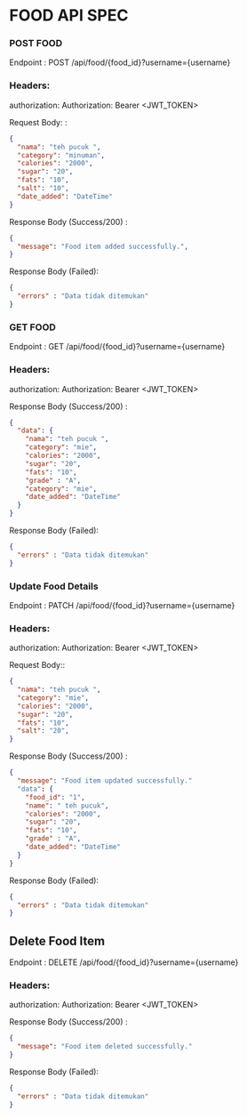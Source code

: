 # FOOD API SPEC 

### POST FOOD 

Endpoint : POST /api/food/{food_id}?username={username}

### Headers:

authorization: Authorization: Bearer <JWT_TOKEN>

Request Body: :

```json
{
  "nama": "teh pucuk ",
  "category": "minuman",
  "calories": "2000",
  "sugar": "20",
  "fats": "10",
  "salt": "10",
  "date_added": "DateTime"
}
```
Response Body (Success/200) :

```json
{
  "message": "Food item added successfully.",
}
```
Response Body (Failed):

```json
{
  "errors" : "Data tidak ditemukan"
}
```

### GET FOOD

Endpoint : GET /api/food/{food_id}?username={username}

### Headers:

authorization: Authorization: Bearer <JWT_TOKEN>

Response Body (Success/200) :

```json
{
  "data": {
    "nama": "teh pucuk ",
    "category": "mie",
    "calories": "2000",
    "sugar": "20",
    "fats": "10",
    "grade" : "A",
    "category": "mie",
    "date_added": "DateTime"
  }
}
```
Response Body (Failed):

```json
{
  "errors" : "Data tidak ditemukan"
}
```

### Update Food Details

Endpoint : PATCH /api/food/{food_id}?username={username}

### Headers:

authorization: Authorization: Bearer <JWT_TOKEN>

Request Body::

```json
{
  "nama": "teh pucuk ",
  "category": "mie",
  "calories": "2000",
  "sugar": "20",
  "fats": "10",
  "salt": "20",
}
```
Response Body (Success/200) :

```json
{
  "message": "Food item updated successfully."
  "data": {
    "food_id": "1",
    "name": " teh pucuk",
    "calories": "2000",
    "sugar": "20",
    "fats": "10",
    "grade" : "A",
    "date_added": "DateTime"
  }
}
```
Response Body (Failed):

```json
{
  "errors" : "Data tidak ditemukan"
}
```

## Delete Food Item
Endpoint : DELETE /api/food/{food_id}?username={username}

### Headers:

authorization: Authorization: Bearer <JWT_TOKEN>

Response Body (Success/200) :

```json
{
  "message": "Food item deleted successfully."
}
```
Response Body (Failed):

```json
{
  "errors" : "Data tidak ditemukan"
}
```